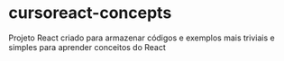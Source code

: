 # cursoreact-concepts

Projeto React criado para armazenar códigos e exemplos mais triviais e simples para aprender conceitos do React
